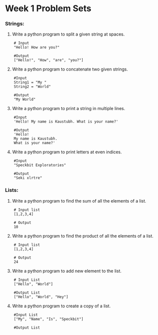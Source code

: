 # Week 1 Problem Sets

### Strings:

1. Write a python program to split a given string at spaces.
```
	# Input
	"Hello! How are you?"

	#Output
	["Hello!", "How", "are", "you?"]
```
2. Write a python program to concatenate two given strings.
```
	#Input
	String1 = "My "
	String2 = "World"

	#Output
	"My World"
```

3. Write a python program to print a string in multiple lines.
```
	#Input
	'Hello! My name is Kaustubh. What is your name?'

	#Output
	'Hello!
	My name is Kaustubh.
	What is your name?'
```

4. Write a python program to print letters at even indices.
```
	#Input
	"Speckbit Exploratories"

	#Output
	"Seki xlrtre"
```

### Lists:

1. Write a python program to find the sum of all the elements of a list.
```
	# Input list
	[1,2,3,4]

	# Output
	10
```

2. Write a python program to find the product of all the elements of a list.
```
	# Input list
	[1,2,3,4]

	# Output
	24
```

3. Write a python program to add new element to the list.
```
	# Input List
	["Hello", "World"]

	#Output List
	["Hello", "World", "Hey"]
```

4. Write a python program to create a copy of a list.
```
	#Input List
	["My", "Name", "Is", "Speckbit"]

	#Output List
```	
